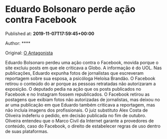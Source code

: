 
# Eduardo Bolsonaro perde ação contra Facebook

Published at: **2019-11-07T17:59:45+00:00**

Author: ****

Original: [O Antagonista](https://www.oantagonista.com/brasil/eduardo-bolsonaro-perde-acao-contra-facebook/)

Eduardo Bolsonaro perdeu uma ação contra o Facebook, movida porque o site excluiu posts em que ele criticava a Globo. A informação é do UOL.
Nas publicações, Eduardo expunha fotos de jornalistas que escreveram reportagem sobre sua esposa, a psicóloga Heloísa Brandão. O Facebook retirou o conteúdo do ar porque as pessoas retratadas não autorizaram a exposição.
O deputado pedia na ação que os posts publicados no Facebook e no Instagram fossem republicados.
O Facebook retirou as postagens que exibiam fotos não autorizadas de jornalistas, mas deixou no ar uma publicação em que Eduardo também criticava a reportagem, mas não incluía imagens dos profissionais.
O juiz substituto Alex Costa de Oliveira indeferiu o pedido, em decisão publicada no fim de outubro. Oliveira entendeu que o Marco Civil da Internet garante a provedores de conteúdo, caso do Facebook, o direito de estabelecer regras de uso dentro de suas plataformas.
